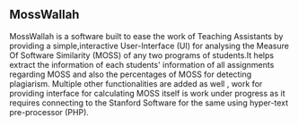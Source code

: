 ## MossWallah

MossWallah is a software built to ease the work of Teaching Assistants by providing a simple,interactive User-Interface (UI) for analysing the Measure Of Software Similarity (MOSS) of any two programs of students.It helps extract the information of each students' information of all assignments regarding MOSS and also the percentages of MOSS for detecting plagiarism. Multiple other functionalities are added as well , work for providing interface for calculating MOSS itself is work under progress as it requires connecting to the Stanford Software for the same using hyper-text pre-processor (PHP).
